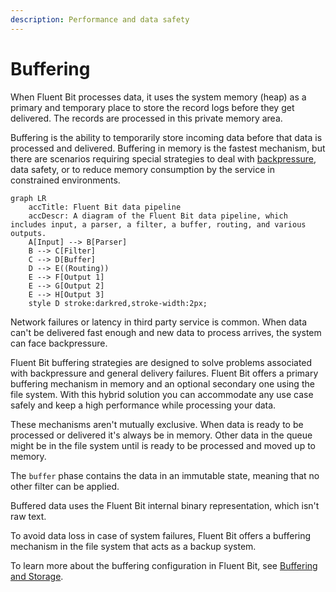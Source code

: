 ```yaml
---
description: Performance and data safety
---
```


# Buffering

When Fluent Bit processes data, it uses the system memory (heap) as a primary and temporary place to store the record logs before they get delivered. The records are processed in this private memory area.

Buffering is the ability to temporarily store incoming data before that data is processed and delivered. Buffering in memory is the fastest mechanism, but there are scenarios requiring special strategies to deal with [backpressure](../administration/backpressure.md), data safety, or to reduce memory consumption by the service in constrained environments.

```mermaid
graph LR
    accTitle: Fluent Bit data pipeline
    accDescr: A diagram of the Fluent Bit data pipeline, which includes input, a parser, a filter, a buffer, routing, and various outputs.
    A[Input] --> B[Parser]
    B --> C[Filter]
    C --> D[Buffer]
    D --> E((Routing))
    E --> F[Output 1]
    E --> G[Output 2]
    E --> H[Output 3]
    style D stroke:darkred,stroke-width:2px;
```

Network failures or latency in third party service is common. When data can't be delivered fast enough and new data to process arrives, the system can face backpressure.

Fluent Bit buffering strategies are designed to solve problems associated with backpressure and general delivery failures. Fluent Bit offers a primary buffering mechanism in memory and an optional secondary one using the file system. With this hybrid solution you can accommodate any use case safely and keep a high performance while processing your data.

These mechanisms aren't mutually exclusive. When data is ready to be processed or delivered it's always be in memory. Other data in the queue might be in the file system until is ready to be processed and moved up to memory.

The `buffer` phase contains the data in an immutable state, meaning that no other filter can be applied.

Buffered data uses the Fluent Bit internal binary representation, which isn't raw text.

To avoid data loss in case of system failures, Fluent Bit offers a buffering mechanism in the file system that acts as a backup system.

To learn more about the buffering configuration in Fluent Bit, see [Buffering and Storage](../administration/buffering-and-storage.md).
